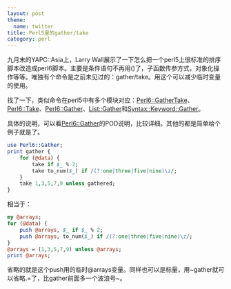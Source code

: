 ```yaml
---
layout: post
theme:
  name: twitter
title: Perl5里的gather/take
category: perl
---
```

九月末的YAPC::Asia上，Larry Wall展示了一下怎么把一个perl5上很标准的排序脚本改造成perl6脚本。主要是条件语句不再用()了，子函数传参方式，对象化操作等等。唯独有个命令是之前未见过的：gather/take。用这个可以减少临时变量的使用。

找了一下，类似命令在perl5中有多个模块对应：[Perl6::GatherTake](http://search.cpan.org/~moritz/Perl6-GatherTake-0.0.3/lib/Perl6/GatherTake.pm)、[Perl6::Take](http://search.cpan.org/~gaal/Perl6-Take-0.04/lib/Perl6/Take.pm)、[Perl6::Gather](http://search.cpan.org/~dconway/Perl6-Gather-0.42/lib/Perl6/Gather.pm)、[List::Gather](http://search.cpan.org/~flora/List-Gather-0.06/lib/List/Gather.pm)和[Syntax::Keyword::Gather](http://search.cpan.org/~frew/Syntax-Keyword-Gather-1.002000/lib/Syntax/Keyword/Gather.pm)。

具体的说明，可以看[Perl6::Gather](http://search.cpan.org/~dconway/Perl6-Gather-0.42/lib/Perl6/Gather.pm)的POD说明，比较详细。其他的都是简单给个例子就是了。

```perl
use Perl6::Gather;
print gather {
    for (@data) {
        take if $_ % 2;
        take to_num($_) if /(?:one|three|five|nine)\z/;
    }
    take 1,3,5,7,9 unless gathered;
}
```

相当于：

```perl
my @arrays;
for (@data) {
    push @arrays, $_ if $_ % 2;
    push @arrays, to_num($_) if /(?:one|three|five|nine)\z/;
}
@arrays = (1,3,5,7,9) unless @arrays;
print @arrays;
```

省略的就是这个push用的临时@arrays变量。同样也可以是标量，用~gather就可以省略.=了，比gather前面多一个波浪号~。

